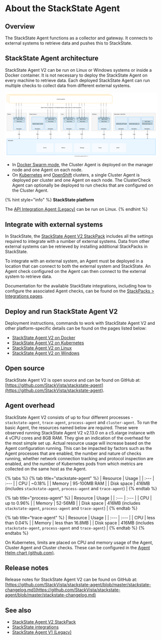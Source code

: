 # About the StackState Agent

## Overview

The StackState Agent functions as a collector and gateway. It connects to external systems to retrieve data and pushes this to StackState.

## StackState Agent architecture

StackState Agent V2 can be run on Linux or Windows systems or inside a Docker container. It is not necessary to deploy the StackState Agent on every machine to retrieve data. Each deployed StackState Agent can run multiple checks to collect data from different external systems.

![StackState Agent architecture](../../.gitbook/assets/stackstate-agent.svg)

* In [Docker Swarm mode](docker.md#docker-swarm-mode), the Cluster Agent is deployed on the manager node and one Agent on each node.
* On [Kubernetes](kubernetes.md) and [OpenShift](openshift.md) clusters, a single Cluster Agent is deployed per cluster and one Agent on each node. The ClusterCheck Agent can optionally be deployed to run checks that are configured on the Cluster Agent.

{% hint style="info" %}
**StackState platform**

The [API Integration Agent \(Legacy\)](agent-v1.md) can be run on Linux.
{% endhint %}

## Integrate with external systems

In StackState, the [StackState Agent V2 StackPack](../../stackpacks/integrations/agent.md) includes all the settings required to integrate with a number of external systems. Data from other external systems can be retrieved by installing additional StackPacks in StackState.

To integrate with an external system, an Agent must be deployed in a location that can connect to both the external system and StackState. An Agent check configured on the Agent can then connect to the external system to retrieve data.

Documentation for the available StackState integrations, including how to configure the associated Agent checks, can be found on the [StackPacks &gt; Integrations pages](../../stackpacks/integrations/).

## Deploy and run StackState Agent V2

Deployment instructions, commands to work with StackState Agent V2 and other platform-specific details can be found on the pages listed below:

* [StackState Agent V2 on Docker](docker.md)
* [StackState Agent V2 on Kubernetes](kubernetes.md)
* [StackState Agent V2 on Linux](linux.md)
* [StackState Agent V2 on Windows](windows.md)

## Open source

StackState Agent V2 is open source and can be found on GitHub at: [https://github.com/StackVista/stackstate-agent](https://github.com/StackVista/stackstate-agent).

## Agent overhead

StackState Agent V2 consists of up to four different processes - `stackstate-agent`, `trace-agent`, `process-agent` and `cluster-agent`. To run the basic Agent, the resources named below are required. These were observed running StackState Agent V2 v2.13.0 on a c5.xlarge instance with 4 vCPU cores and 8GB RAM. They give an indication of the overhead for the most simple set up. Actual resource usage will increase based on the Agent configuration running. This can be impacted by factors such as the Agent processes that are enabled, the number and nature of checks running, whether network connection tracking and protocol inspection are enabled, and the number of Kubernetes pods from which metrics are collected on the same host as the Agent.

{% tabs %}
{% tab title="stackstate-agent" %}
| Resource | Usage |
| :--- | :--- |
| CPU | ~0.18% |
| Memory | 95-100MB RAM |
| Disk space | 416MB \(includes `stackstate-agent`, `process-agent` and `trace-agent`\) |
{% endtab %}

{% tab title="process-agent" %}
| Resource | Usage |
| :--- | :--- |
| CPU | up to 0.96% |
| Memory | 52-56MB |
| Disk space | 416MB \(includes `stackstate-agent`, `process-agent` and `trace-agent`\) |
{% endtab %}

{% tab title="trace-agent" %}
| Resource | Usage |
| :--- | :--- |
| CPU | less than 0.04% |
| Memory | less than 16.8MB |
| Disk space | 416MB \(includes `stackstate-agent`, `process-agent` and `trace-agent`\) |
{% endtab %}
{% endtabs %}

On Kubernetes, limits are placed on CPU and memory usage of the Agent, Cluster Agent and Cluster checks. These can be configured in the [Agent Helm chart \(github.com\)](https://github.com/StackVista/helm-charts/tree/master/stable/cluster-agent).

## Release notes

Release notes for StackState Agent V2 can be found on GitHub at: [https://github.com/StackVista/stackstate-agent/blob/master/stackstate-changelog.md](https://github.com/StackVista/stackstate-agent/blob/master/stackstate-changelog.md)

## See also

* [StackState Agent V2 StackPack](../../stackpacks/integrations/agent.md)
* [StackState integrations](../../stackpacks/integrations/)
* [StackState Agent V1 \(Legacy\)](agent-v1.md "StackState platform only")
